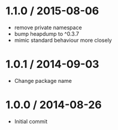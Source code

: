 
1.1.0 / 2015-08-06
==================

  * remove private namespace
  * bump heapdump to ^0.3.7
  * mimic standard behaviour more closely

1.0.1 / 2014-09-03
==================

 * Change package name


1.0.0 / 2014-08-26
==================

 * Initial commit

